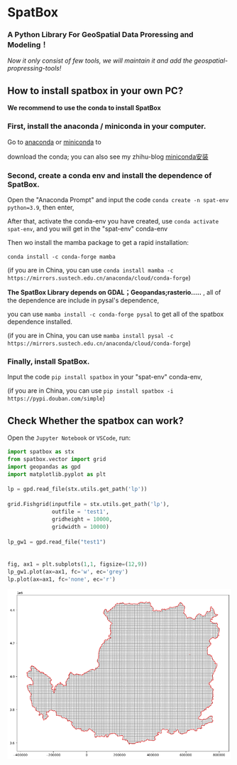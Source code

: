# SpatBox

### A Python Library For GeoSpatial Data Proressing and Modeling！

*Now it only consist of few tools, we will maintain it and add the geospatial-propressing-tools!*

## How to install spatbox in your own PC?

**We recommend to use the conda to install SpatBox**

### First, install the anaconda / miniconda in your computer.

Go to [anaconda](https://www.anaconda.com/) or [miniconda](https://conda.io/projects/conda/en/latest/user-guide/install/index.html) to 

download the conda; you can also see my zhihu-blog [miniconda安装](https://zhuanlan.zhihu.com/p/585511162)

### Second, create a conda env and install the dependence of SpatBox.

Open the "Anaconda Prompt" and input the code `conda create -n spat-env python=3.9`, then enter,

After that, activate the conda-env you have created, use `conda activate spat-env`, and you will get in the "spat-env" conda-env

Then wo install the mamba package to get a rapid installation:

`conda install -c conda-forge mamba` 

(if you are in China, you can use `conda install mamba -c https://mirrors.sustech.edu.cn/anaconda/cloud/conda-forge`)

**The SpatBox Library depends on GDAL；Geopandas;rasterio.....** , all of the dependence are include in pysal's dependence,

you can use `mamba install -c conda-forge pysal` to get all of the spatbox dependence installed.

(if you are in China, you can use `mamba install pysal -c https://mirrors.sustech.edu.cn/anaconda/cloud/conda-forge`)

### Finally, install SpatBox.

Input the code `pip install spatbox` in your "spat-env" conda-env,

(if you are in China, you can use `pip install spatbox -i https://pypi.douban.com/simple`)

## Check Whether the spatbox can work?

Open the `Jupyter Notebook` or `VSCode`, run:

```python
import spatbox as stx
from spatbox.vector import grid
import geopandas as gpd
import matplotlib.pyplot as plt  

lp = gpd.read_file(stx.utils.get_path('lp'))

grid.Fishgrid(inputfile = stx.utils.get_path('lp'), 
              outfile = 'test1',
              gridheight = 10000,
              gridwidth = 10000)

lp_gw1 = gpd.read_file("test1")


fig, ax1 = plt.subplots(1,1, figsize=(12,9))
lp_gw1.plot(ax=ax1, fc='w', ec='grey') 
lp.plot(ax=ax1, fc='none', ec='r')
```

<center><img src="./output.png"/></center>


